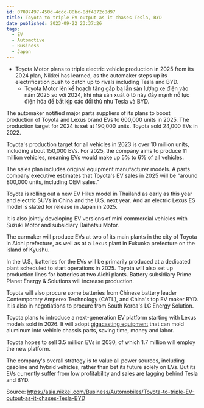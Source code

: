 ```yaml
---
id: 07097497-450d-4cdc-80bc-8df4872c8d97
title: Toyota to triple EV output as it chases Tesla, BYD
date_published: 2023-09-22 23:37:26
tags:
  - EV
  - Automotive
  - Business
  - Japan
---
```


* Toyota Motor plans to triple electric vehicle production in 2025 from its 2024 plan, Nikkei has learned, as the automaker steps up its electrification push to catch up to rivals including Tesla and BYD.
	* Toyota Motor lên kế hoạch tăng gấp ba lần sản lượng xe điện vào năm 2025 so với 2024, khi nhà sản xuất ô tô này đẩy mạnh nỗ lực điện hóa để bắt kịp các đối thủ như Tesla và BYD.

The automaker notified major parts suppliers of its plans to boost production of Toyota and Lexus brand EVs to 600,000 units in 2025\. The production target for 2024 is set at 190,000 units. Toyota sold 24,000 EVs in 2022.

Toyota's production target for all vehicles in 2023 is over 10 million units, including about 150,000 EVs. For 2025, the company aims to produce 11 million vehicles, meaning EVs would make up 5% to 6% of all vehicles.

The sales plan includes original equipment manufacturer models. A parts company executive estimates that Toyota's EV sales in 2025 will be "around 800,000 units, including OEM sales."

Toyota is rolling out a new EV Hilux model in Thailand as early as this year and electric SUVs in China and the U.S. next year. And an electric Lexus ES model is slated for release in Japan in 2025.

It is also jointly developing EV versions of mini commercial vehicles with Suzuki Motor and subsidiary Daihatsu Motor.

The carmaker will produce EVs at two of its main plants in the city of Toyota in Aichi prefecture, as well as at a Lexus plant in Fukuoka prefecture on the island of Kyushu.

In the U.S., batteries for the EVs will be primarily produced at a dedicated plant scheduled to start operations in 2025\. Toyota will also set up production lines for batteries at two Aichi plants. Battery subsidiary Prime Planet Energy & Solutions will increase production.

Toyota will also procure some batteries from Chinese battery leader Contemporary Amperex Technology (CATL), and China's top EV maker BYD. It is also in negotiations to procure from South Korea's LG Energy Solution.

Toyota plans to introduce a next-generation EV platform starting with Lexus models sold in 2026\. It will adopt [gigacasting equipment](https://asia.nikkei.com/Business/Automobiles/Toyota-gigacasting-prototype-cuts-production-from-hours-to-minutes) that can mold aluminum into vehicle chassis parts, saving time, money and labor.

Toyota hopes to sell 3.5 million EVs in 2030, of which 1.7 million will employ the new platform.

The company's overall strategy is to value all power sources, including gasoline and hybrid vehicles, rather than bet its future solely on EVs. But its EVs currently suffer from low profitability and sales are lagging behind Tesla and BYD.

Source: https://asia.nikkei.com/Business/Automobiles/Toyota-to-triple-EV-output-as-it-chases-Tesla-BYD